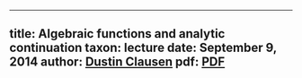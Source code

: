 
---
title: Algebraic functions and analytic continuation
taxon: lecture
date: September 9, 2014
author: [Dustin Clausen](../person/dustin-clausen)
pdf: [PDF](https://www.ihes.fr/~dustin/files/RiemannSurfaces/RS2.pdf)
---
